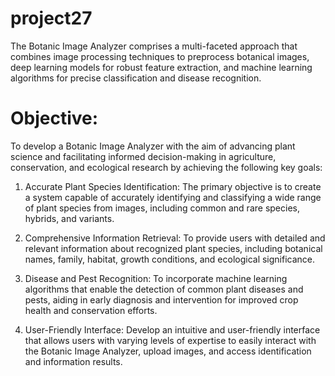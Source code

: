 # project27
The Botanic Image Analyzer comprises a multi-faceted approach that combines image processing techniques to preprocess botanical images, deep learning models for robust feature extraction, and machine learning algorithms for precise classification and disease recognition.
# Objective: 
To develop a Botanic Image Analyzer with the aim of advancing plant science and facilitating informed decision-making in agriculture, conservation, and ecological research by achieving the following key goals:

1. Accurate Plant Species Identification: The primary objective is to create a system capable of accurately identifying and classifying a wide range of plant species from images, including common and rare species, hybrids, and variants.

2. Comprehensive Information Retrieval: To provide users with detailed and relevant information about recognized plant species, including botanical names, family, habitat, growth conditions, and ecological significance.

3. Disease and Pest Recognition: To incorporate machine learning algorithms that enable the detection of common plant diseases and pests, aiding in early diagnosis and intervention for improved crop health and conservation efforts.

4. User-Friendly Interface: Develop an intuitive and user-friendly interface that allows users with varying levels of expertise to easily interact with the Botanic Image Analyzer, upload images, and access identification and information results.
